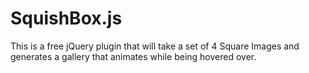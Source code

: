 SquishBox.js
============

This is a free jQuery plugin that will take a set of 4 Square Images and generates a gallery that animates while being hovered over.
